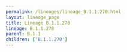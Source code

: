 ```yaml
---
permalink: /lineages/lineage_B.1.1.270.html
layout: lineage_page
title: Lineage B.1.1.270
lineage: B.1.1.270
parent: B.1.1
children: ['B.1.1.270']
---
```

